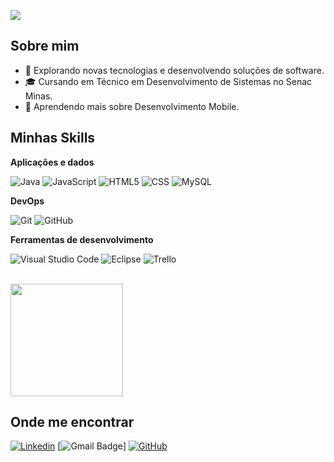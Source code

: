 ![](https://komarev.com/ghpvc/?username=arthurx034&color=006bed)

## Sobre mim

- 🤔 Explorando novas tecnologias e desenvolvendo soluções de software.
- 🎓 Cursando em Técnico em Desenvolvimento de Sistemas no Senac Minas.
- 🌱 Aprendendo mais sobre Desenvolvimento Mobile.

## Minhas Skills

**Aplicações e dados**

![Java](https://img.shields.io/badge/-Java-333333?style=flat&logo=Java&logoColor=007396)
![JavaScript](https://img.shields.io/badge/-JavaScript-333333?style=flat&logo=javascript)
![HTML5](https://img.shields.io/badge/-HTML5-333333?style=flat&logo=HTML5)
![CSS](https://img.shields.io/badge/-CSS-333333?style=flat&logo=CSS3&logoColor=1572B6)
![MySQL](https://img.shields.io/badge/-MySQL-333333?style=flat&logo=mysql)

**DevOps**

![Git](https://img.shields.io/badge/-Git-333333?style=flat&logo=git)
![GitHub](https://img.shields.io/badge/-GitHub-333333?style=flat&logo=github)

**Ferramentas de desenvolvimento**

![Visual Studio Code](https://img.shields.io/badge/-Visual%20Studio%20Code-333333?style=flat&logo=visual-studio-code&logoColor=007ACC)
![Eclipse](https://img.shields.io/badge/-Eclipse-333333?style=flat&logo=eclipse-ide&logoColor=2C2255)
![Trello](https://img.shields.io/badge/-Trello-333333?style=flat&logo=trello&logoColor=007ACC)

<br/>

<a href="https://github.com/arthurx034" title="Perfil do Arthur">
  <img height="180em" src="https://github-readme-stats.vercel.app/api?username=arthurx034&theme=dracula&show_icons=true" />
</a>

## Onde me encontrar

[![Linkedin](https://img.shields.io/badge/-Arthur_Ribeiro-blue?style=flat-square&logo=Linkedin&logoColor=white&link=https://www.linkedin.com/in/arthur-ribeiro-rodrigues/)](https://www.linkedin.com/in/arthur-ribeiro-rodrigues/)
[![Gmail Badge](https://img.shields.io/badge/-arthuribeirorodrigues@gmail.com-006bed?style=flat-square&logo=Gmail&logoColor=white&link=https://mail.google.com/mail/u/2/#inbox?compose=KnqNxqWXpClltzDBCsHnhDDlpkLnkTVttvjlzfPBqxPFwTvrLPtRXfmFnCZlSmPCMkTQrFkNTgVDDmjDkFGQhBgxHQLQgMDsVkJVLKwdPJHTFmCTJtHwcjvvzmxhblcWRLWNwpfxRRhsJDcCxdsnF)]
[![GitHub](https://img.shields.io/github/followers/arthurx034?label=follow&style=social)](https://github.com/arthurx034)
